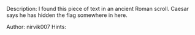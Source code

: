 Description:
I found this piece of text in an ancient Roman scroll. Caesar says he has hidden the flag somewhere in here.

Author: nirvik007
Hints:
